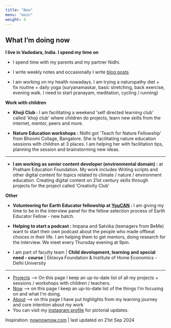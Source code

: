 ```yaml
---
title: "Now"
menu: "main"
weight:	4
---
```


## What I’m doing now


**I live in Vadodara, India. I spend my time on**

- I spend time with my parents and my partner Nidhi.

- I write weekly notes and occasionally I write [blog posts](https://learningwala.in/tags/public/)

- I am working on my health nowadays. I am trying a naturopathy diet + fix routine + daily yoga (suryanamaskar, basic stretching, back exercise, evening walk. I need to start pranayam, meditation, cycling / running)


**Work with children**

- **Khoji Club :** I am facilitating a weekend 'self directed learning club' called 'khoji club' where children do projects, learn new skills from the internet, mentor, peers and more.

- **Nature Education workshops :** Nidhi got 'Teach for Nature Fellowship' from Bhoomi Collage, Bangalore. She is facilitating nature education sessions with children at 3 places.
I am helping her with facilitation tips, planning the session and brainstorming new ideas.
-----

- **I am working as senior content developer (environmental domain) :** at Pratham Education Foundation.
My work includes Writing scripts and other digital content for topics related to climate / nature / environment education.
Creating digital content on 21st century skills through projects for the project called ‘Creativity Club’

**Other**

- **Volunteering for Earth Educator fellowship at [YouCAN](https://www.youcan.in/) :** I am giving my time to be in the interview panel for the fellow selection process of Earth Educator Fellow - new batch.

- **Helping to start a podcast  :** Impana and Satvika (teenagers from BeMe) want to start their own podcast about the people who made offbeat choices in their life. I am helping them to get mentors, doing research for the interview. We meet every Thursday evening at 9pm.

- I am part of faculty team | **Child development, learning and special need - course** | Eklavya Foundation & Institute of Home Economics - Delhi University 

--------------

- [Projects](/projects) --> On this page I keep an up-to-date list of all my projects + sessions / workshops with children / teachers.
- [Now](/now) --> on this page I keep an up-to-date list of the things I'm focusing on and what I'm doing.
- [About](/about-me) --> on this page I have put highlights from my learning journey and core intention about my work
- You can visit my [instagram profile](https://www.instagram.com/learningwala/) for pictorial updates.

Inspiration: [nownownow.com](nownownow.com) | last updated on 21st Sep 2024
